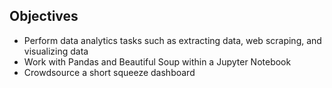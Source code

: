 ## Objectives

 - Perform data analytics tasks such as extracting data, web scraping, and visualizing data
 - Work with Pandas and Beautiful Soup within a Jupyter Notebook
 - Crowdsource a short squeeze dashboard
